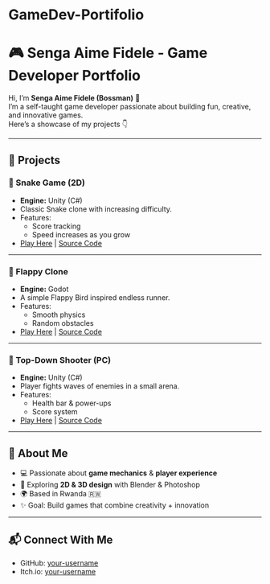 # GameDev-Portifolio

# 🎮 Senga Aime Fidele - Game Developer Portfolio  

Hi, I’m **Senga Aime Fidele (Bossman)** 👋  
I’m a self-taught game developer passionate about building fun, creative, and innovative games.  
Here’s a showcase of my projects 👇  

---

## 🚀 Projects  

### 🐍 Snake Game (2D)
- **Engine:** Unity (C#)  
- Classic Snake clone with increasing difficulty.  
- Features:
  - Score tracking
  - Speed increases as you grow
- [Play Here](https://your-itch-link.com/snake) | [Source Code](https://github.com/your-username/snake-game)  

---

### 🎯 Flappy Clone
- **Engine:** Godot  
- A simple Flappy Bird inspired endless runner.  
- Features:
  - Smooth physics
  - Random obstacles
- [Play Here](https://your-itch-link.com/flappy) | [Source Code](https://github.com/your-username/flappy-clone)  

---

### 🔫 Top-Down Shooter (PC)
- **Engine:** Unity (C#)  
- Player fights waves of enemies in a small arena.  
- Features:
  - Health bar & power-ups
  - Score system
- [Play Here](https://your-itch-link.com/shooter) | [Source Code](https://github.com/your-username/shooter-game)  

---

## 📌 About Me
- 💻 Passionate about **game mechanics** & **player experience**  
- 🎨 Exploring **2D & 3D design** with Blender & Photoshop  
- 🌍 Based in Rwanda 🇷🇼  
- ✨ Goal: Build games that combine creativity + innovation  

---

## 📬 Connect With Me
- GitHub: [your-username](https://github.com/your-sengaaime)  
- Itch.io: [your-username](https://itch.io-link)  
